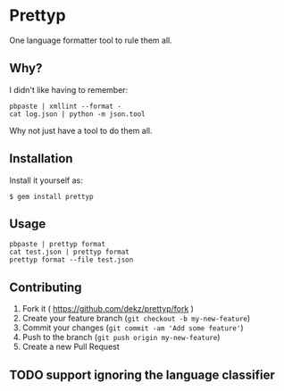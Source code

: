 # Prettyp

One language formatter tool to rule them all.

## Why?
I didn't like having to remember:

```
pbpaste | xmllint --format -
cat log.json | python -m json.tool
```

Why not just have a tool to do them all.

## Installation

Install it yourself as:

    $ gem install prettyp

## Usage

```
pbpaste | prettyp format
cat test.json | prettyp format
prettyp format --file test.json
```

## Contributing

1. Fork it ( https://github.com/dekz/prettyp/fork )
2. Create your feature branch (`git checkout -b my-new-feature`)
3. Commit your changes (`git commit -am 'Add some feature'`)
4. Push to the branch (`git push origin my-new-feature`)
5. Create a new Pull Request

## TODO support ignoring the language classifier
